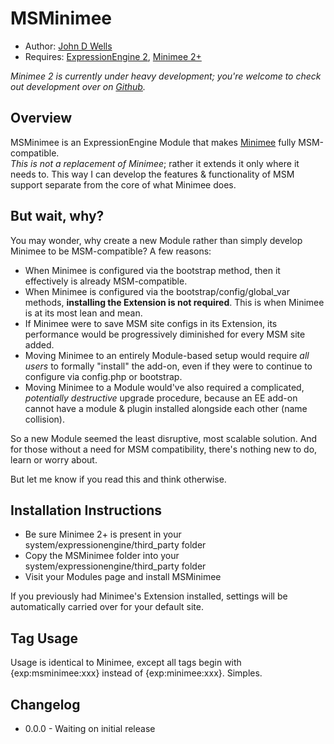 # MSMinimee

* Author: [John D Wells](http://johndwells.com)
* Requires: [ExpressionEngine 2](http://www.expressionengine.com), [Minimee 2+](http://johndwells.com/software/minimee)

_Minimee 2 is currently under heavy development; you're welcome to check out development over on [Github](https://github.com/johndwells/MSMinimee)._


## Overview

MSMinimee is an ExpressionEngine Module that makes [Minimee](http://johndwells.com/software/minimee) fully MSM-compatible.  
_This is not a replacement of Minimee_; rather it extends it only where it needs to. This way I can develop the features & functionality of MSM support separate from the core of what Minimee does.


## But wait, why?

You may wonder, why create a new Module rather than simply develop Minimee to be MSM-compatible?  A few reasons:

* When Minimee is configured via the bootstrap method, then it effectively is already MSM-compatible.
* When Minimee is configured via the bootstrap/config/global_var methods, **installing the Extension is not required**. This is when Minimee is at its most lean and mean.
* If Minimee were to save MSM site configs in its Extension, its performance would be progressively diminished for every MSM site added.
* Moving Minimee to an entirely Module-based setup would require _all users_ to formally "install" the add-on, even if they were to continue to configure via config.php or bootstrap.
* Moving Minimee to a Module would've also required a complicated, _potentially destructive_ upgrade procedure, because an EE add-on cannot have a module & plugin installed alongside each other (name collision).

So a new Module seemed the least disruptive, most scalable solution. And for those without a need for MSM compatibility, there's nothing new to do, learn or worry about.

But let me know if you read this and think otherwise.


## Installation Instructions

* Be sure Minimee 2+ is present in your system/expressionengine/third_party folder
* Copy the MSMinimee folder into your system/expressionengine/third_party folder
* Visit your Modules page and install MSMinimee

If you previously had Minimee's Extension installed, settings will be automatically carried over for your default site.



## Tag Usage

Usage is identical to Minimee, except all tags begin with {exp:msminimee:xxx} instead of {exp:minimee:xxx}. Simples.



## Changelog

* 0.0.0 - Waiting on initial release


